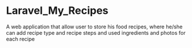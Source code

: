 # Laravel_My_Recipes
A web application that allow user to store his food recipes, where he/she can add recipe type and recipe steps and used ingredients and photos for each recipe

